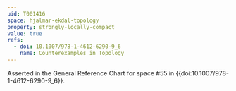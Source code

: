 ```yaml
---
uid: T001416
space: hjalmar-ekdal-topology
property: strongly-locally-compact
value: true
refs:
  - doi: 10.1007/978-1-4612-6290-9_6
    name: Counterexamples in Topology
---
```

Asserted in the General Reference Chart for space #55 in
{{doi:10.1007/978-1-4612-6290-9_6}}.

